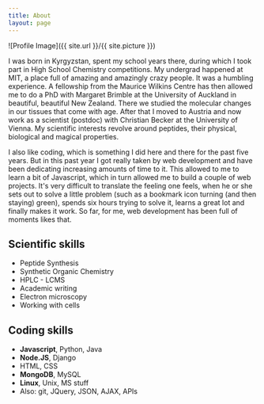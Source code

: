 ```yaml
---
title: About
layout: page
---
```

![Profile Image]({{ site.url }}/{{ site.picture }})

<p>I was born in Kyrgyzstan, spent my school years there, during which I took part in High School Chemistry competitions. My undergrad happened at MIT, a place full of amazing and amazingly crazy people. It was a humbling experience. A fellowship from the Maurice Wilkins Centre has then allowed me to do a PhD with Margaret Brimble at the University of Auckland in beautiful, beautiful New Zealand. There we studied the molecular changes in our tissues that come with age. After that I moved to Austria and now work as a scientist (postdoc) with Christian Becker at the University of Vienna. My scientific interests revolve around peptides, their physical, biological and magical properties.</p>

<p>I also like coding, which is something I did here and there for the past five years. But in this past year I got really taken by web development and have been dedicating increasing amounts of time to it. This allowed to me to learn a bit of Javascript, which in turn allowed me to build a couple of web projects. It's very difficult to translate the feeling one feels, when he or she sets out to solve a little problem (such as a bookmark icon turning (and then staying) green), spends six hours trying to solve it, learns a great lot and finally makes it work. So far, for me, web development has been full of moments likes that.</p>

<h2>Scientific skills</h2>

<ul class="skill-list">
	<li>Peptide Synthesis</li>
	<li>Synthetic Organic Chemistry</li>
	<li>HPLC - LCMS</li>
	<li>Academic writing</li>
	<li>Electron microscopy</li>
	<li>Working with cells</li>
</ul>

<h2>Coding skills</h2>

<ul class="skill-list">
	<li><b>Javascript</b>, Python, Java</li>
	<li><b>Node.JS</b>, Django</li>
	<li>HTML, CSS</li>
	<li><b>MongoDB</b>, MySQL</li>
	<li><b>Linux</b>, Unix, MS stuff</li>
	<li>Also: git, JQuery, JSON, AJAX, APIs</li>
</ul>
